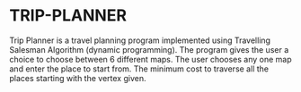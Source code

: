 # TRIP-PLANNER
Trip Planner is a travel planning program implemented using Travelling Salesman Algorithm (dynamic programming). The program gives the user a choice to choose between 6 different maps. The user chooses any one map and enter the place to start from. The minimum cost to traverse all the places starting with the vertex given.  
